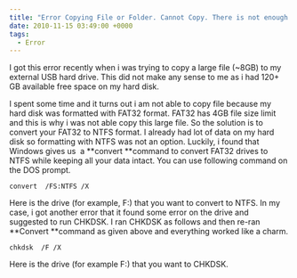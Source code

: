 ```yaml
---
title: "Error Copying File or Folder. Cannot Copy. There is not enough free disk space."
date: 2010-11-15 03:49:00 +0000
tags:
  - Error
---
```


I got this error recently when i was trying to copy a large file (~8GB) to my external USB hard drive. This did not make any sense to me as i had 120+ GB available free space on my hard disk.

 

I spent some time and it turns out i am not able to copy file because my hard disk was formatted with FAT32 format. FAT32 has 4GB file size limit and this is why i was not able copy this large file. So the solution is to convert your FAT32 to NTFS format. I already had lot of data on my hard disk so formatting with NTFS was not an option. Luckily, i found that Windows gives us  a **convert **command to convert FAT32 drives to NTFS while keeping all your data intact. You can use following command on the DOS prompt.

 
```
convert  /FS:NTFS /X
```

Here  is the drive (for example, F:) that you want to convert to NTFS. In my case, i got another error that it found some error on the drive and suggested to run CHKDSK. I ran CHKDSK as follows and then re-ran **Convert **command as given above and everything worked like a charm.

```
chkdsk  /F /X
```

Here  is the drive (for example F:) that you want to CHKDSK.